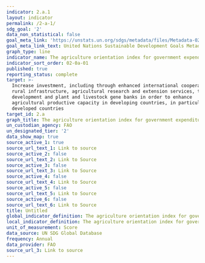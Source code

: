 ```yaml
---
indicator: 2.a.1
layout: indicator
permalink: /2-a-1/
sdg_goal: '2'
data_non_statistical: false
goal_meta_link: 'https://unstats.un.org/sdgs/metadata/files/Metadata-02-0A-01.pdf'
goal_meta_link_text: United Nations Sustainable Development Goals Metadata
graph_type: line
indicator_name: The agriculture orientation index for government expenditures
indicator_sort_order: 02-0a-01
published: true
reporting_status: complete
target: >-
  Increase investment, including through enhanced international cooperation, in
  rural infrastructure, agricultural research and extension services, technology
  development and plant and livestock gene banks in order to enhance
  agricultural productive capacity in developing countries, in particular least
  developed countries
target_id: 2.a
graph_title: The agriculture orientation index for government expenditures
un_custodian_agency: FAO
un_designated_tier: '2'
data_show_map: true
source_active_1: true
source_url_text_1: Link to source
source_active_2: false
source_url_text_2: Link to Source
source_active_3: false
source_url_text_3: Link to Source
source_active_4: false
source_url_text_4: Link to Source
source_active_5: false
source_url_text_5: Link to Source
source_active_6: false
source_url_text_6: Link to Source
title: Untitled
global_indicator_definition: The agriculture orientation index for government expenditures
local_indicator_definition: The agriculture orientation index for government expenditures
unit_of_measurement: Score
data_source: UN SDG Global Database
frequency: Annual
data_provider: FAO
source_url_3: Link to source
---
```

